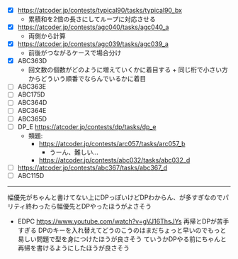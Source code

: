 - [x] https://atcoder.jp/contests/typical90/tasks/typical90_bx
  - 累積和を2倍の長さにしてループに対応させる
- [x] https://atcoder.jp/contests/agc040/tasks/agc040_a
  - 両側から計算
- [x] https://atcoder.jp/contests/agc039/tasks/agc039_a
  - 前後がつながるケースで場合分け
- [x] ABC363D
  - 回文数の個数がどのように増えていくかに着目する + 同じ桁で小さい方からどういう順番でならんでいるかに着目
- [ ] ABC363E
- [ ] ABC175D
- [ ] ABC364D
- [ ] ABC364E
- [ ] ABC365D
- [ ] DP_E https://atcoder.jp/contests/dp/tasks/dp_e
  - 類題:
    - https://atcoder.jp/contests/arc057/tasks/arc057_b
      - うーん、難しい…
    - https://atcoder.jp/contests/abc032/tasks/abc032_d
- [ ] https://atcoder.jp/contests/abc367/tasks/abc367_d
- [ ] ABC115D

-------------
幅優先がちゃんと書けてない上にDPっぽいけどDPわからん、が多すぎなのでパリティ終わったら幅優先とDPやったほうがよさそう
- EDPC
https://www.youtube.com/watch?v=gVJ16ThsJYs
再帰とDPが苦手すぎる
DPのキーを入れ替えてどうのこうのはまだちょっと早いのでもっと易しい問題で型を身につけたほうが良さそう
ていうかDPやる前にちゃんと再帰を書けるようにしたほうが良さそう
